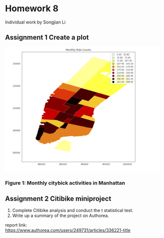 
# Homework 8
Individual work by Songjian Li<br>

## Assignment 1 Create a plot

 ![image](assignment1.png)
 
### Figure 1: Monthly citybick activities in Manhattan

## Assignment 2 Citibike miniproject

1. Complete Citibike analysis and conduct the t statistical test.<br>
2. Write up a summary of the project on Authorea. <br>

report link: <br>
https://www.authorea.com/users/249731/articles/336221-title